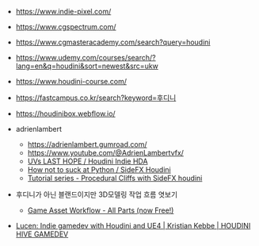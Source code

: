 
- <https://www.indie-pixel.com/>
- <https://www.cgspectrum.com/>
- <https://www.cgmasteracademy.com/search?query=houdini>
- <https://www.udemy.com/courses/search/?lang=en&q=houdini&sort=newest&src=ukw>
- <https://www.houdini-course.com/>
- <https://fastcampus.co.kr/search?keyword=후디니>
- <https://houdinibox.webflow.io/>


- adrienlambert
  - <https://adrienlambert.gumroad.com/>
  - <https://www.youtube.com/@AdrienLambertvfx/>
  - [UVs LAST HOPE / Houdini Indie HDA](https://adrienlambert.gumroad.com/l/TbWQr)
  - [How not to suck at Python / SideFX Houdini](https://adrienlambert.gumroad.com/l/pythfx)
  - [Tutorial series - Procedural Cliffs with SideFX houdini](https://adrienlambert.gumroad.com/l/pYaGH)



- 후디니가 아닌 블랜드이지만 3D모델링 작업 흐름 엿보기
  - [Game Asset Workflow - All Parts (now Free!)](https://www.youtube.com/watch?v=4-N-0sAMg4U)
- [Lucen: Indie gamedev with Houdini and UE4 | Kristian Kebbe | HOUDINI HIVE GAMEDEV](https://www.youtube.com/watch?v=LCJlBs1B46M)

